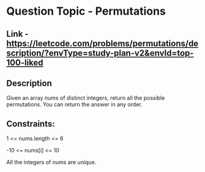# Question Topic - Permutations

## Link - https://leetcode.com/problems/permutations/description/?envType=study-plan-v2&envId=top-100-liked

## Description

Given an array nums of distinct integers, return all the possible permutations. You can return the answer in any order.

## Constraints:

1 <= nums.length <= 6

-10 <= nums[i] <= 10

All the integers of nums are unique.


